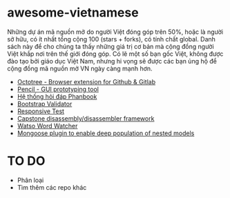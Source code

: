 # awesome-vietnamese

Những dự án mã nguồn mở do người Việt đóng góp trên 50%, hoặc là người sở hữu, có ít nhất tổng cộng 100 (stars + forks), có tính chất global. Danh sách này để cho chúng ta thấy những giá trị cơ bản mà cộng đồng người Việt khắp nơi trên thế giới đóng góp. Có lẽ một số bạn gốc Việt, không được đào tạo bởi giáo dục Việt Nam, nhưng hi vọng sẽ được các bạn ủng hộ để cộng đồng mã nguồn mở VN ngày càng mạnh hơn.

- [Octotree - Browser extension for Github & Gitlab](https://github.com/buunguyen/octotree)
- [Pencil - GUI prototyping tool](https://github.com/evolus/pencil)
- [Hệ thống hỏi đáp Phanbook](http://phanbook.com/en/)
- [Bootstrap Validator](https://github.com/nghuuphuoc/bootstrapvalidator)
- [Responsive Test](https://github.com/nghuuphuoc/responsivetest)
- [Capstone disassembly/disassembler framework](https://github.com/aquynh/capstone)
- [Watso Word Watcher](https://github.com/dannguyen/watson-word-watcher)
- [Mongoose plugin to enable deep population of nested models](https://github.com/buunguyen/mongoose-deep-populate)

# TO DO
- Phân loại
- Tìm thêm các repo khác
